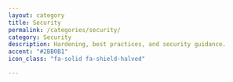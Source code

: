 ```yaml
---
layout: category
title: Security
permalink: /categories/security/
category: Security
description: Hardening, best practices, and security guidance.
accent: "#2BB0B1"
icon_class: "fa-solid fa-shield-halved"

---
```

